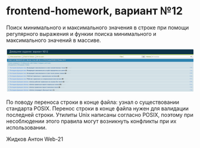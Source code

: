 # frontend-homework, вариант №12

Поиск минимального и максимального значения в строке при помощи регулярного выражения и функии поиска минимального и максимального значений в массиве.

![Results](<Screenshot.png>)

По поводу переноса строки в конце файла: узнал о существовании стандарта POSIX. Перенос строки в конце файла нужен для валидации последней строки. 
Утилиты Unix написаны согласно POSIX, поэтому при несоблюдении этого правила могут возникнуть конфликты при их использовании.

Жидков Антон Web-21